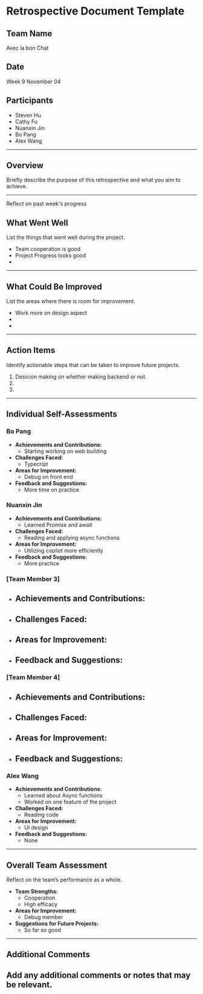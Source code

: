 # Retrospective Document Template

## Team Name
Avec la bon Chat
## Date
Week 9 November 04

## Participants
- Steven Hu
- Cathy Fu
- Nuanxin Jin
- Bo Pang  
- Alex Wang

---

## Overview
Briefly describe the purpose of this retrospective and what you aim to achieve.

---

Reflect on past week's progress 

## What Went Well
List the things that went well during the project.
- Team cooperation is good 
- Project Progress looks good 
-

---

## What Could Be Improved
List the areas where there is room for improvement.
- Work more on design aspect
-
-

---

## Action Items
Identify actionable steps that can be taken to improve future projects.
1. Desicion making on whether making backend or not.  
2.
3.

---

## Individual Self-Assessments
### Bo Pang
- **Achievements and Contributions:**
  - Starting working on web building 
- **Challenges Faced:**
  - Typecript 
- **Areas for Improvement:**
  - Debug on front end 
- **Feedback and Suggestions:**
  - More time on practice 

### Nuanxin Jin
- **Achievements and Contributions:**
  - Learned Promise and await
- **Challenges Faced:**
  - Reading and applying async functions
- **Areas for Improvement:**
  - Utilizing copilot more efficiently
- **Feedback and Suggestions:**
  - More practice

### [Team Member 3]
- **Achievements and Contributions:**
  -
- **Challenges Faced:**
  -
- **Areas for Improvement:**
  -
- **Feedback and Suggestions:**
  -

### [Team Member 4]
- **Achievements and Contributions:**
  -
- **Challenges Faced:**
  -
- **Areas for Improvement:**
  -
- **Feedback and Suggestions:**
  -

### Alex Wang
- **Achievements and Contributions:**
  - Learned about Async functions
  - Worked on one feature of the project
- **Challenges Faced:**
  - Reading code
- **Areas for Improvement:**
  - UI design
- **Feedback and Suggestions:**
  - None 

---

## Overall Team Assessment
Reflect on the team’s performance as a whole.
- **Team Strengths:**
  - Cooperation
  - High efficacy 
- **Areas for Improvement:**
  - Debug member 
- **Suggestions for Future Projects:**
  - So far so good 
---

## Additional Comments
Add any additional comments or notes that may be relevant.
-
